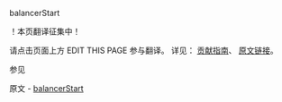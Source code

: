  balancerStart

 ！本页翻译征集中！

请点击页面上方 EDIT THIS PAGE 参与翻译。
详见：
[贡献指南]( https://github.com/JinMuInfo/MongoDB-Manual-zh/blob/master/CONTRIBUTING.md )、
[原文链接](  https://docs.mongodb.com/manual/reference/command/balancerStart/  )。

 参见

原文 - [balancerStart]( https://docs.mongodb.com/manual/reference/command/balancerStart/ )

